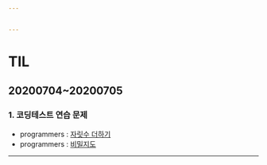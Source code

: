 ```yaml
---


---
```


<h1 id="til">TIL</h1>
<h2 id="section">20200704~20200705</h2>
<h3 id="코딩테스트-연습-문제">1. 코딩테스트 연습 문제</h3>
<ul>
<li>programmers : <a href="https://github.com/jina95/TIL/blob/master/Algorithm/LEVEL%201/%EC%9E%90%EB%A6%BF%EC%88%98%20%EB%8D%94%ED%95%98%EA%B8%B0.html">자릿수 더하기</a></li>
<li>programmers : <a href="https://github.com/jina95/TIL/blob/master/Algorithm/LEVEL%201/%EB%B9%84%EB%B0%80%EC%A7%80%EB%8F%84.html">비밀지도</a></li>
</ul>
<hr>

